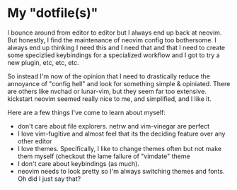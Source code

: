 # My "dotfile(s)"

I bounce around from editor to editor but I always end up back at neovim. 
But honestly, I find the maintenance of neovim config too bothersome. 
I always end up thinking I need this and I need that and that I need to create some 
specizlied keybindings for a specialized workflow and I got to try a new plugin, etc, etc, etc.

So instead I'm now of the opinion that I need to drastically reduce the annoyance of 
"config hell" and look for something simple & opiniated. There are others like
nvchad or lunar-vim, but they seem far too extensive. kickstart neovim seemed really
nice to me, and simplified, and I like it. 

Here are a few things I've come to learn about myself:
- don't care about file explorers. netrw and vim-vinegar are perfect
- I love vim-fugitive and almost feel that its the deciding feature over any other editor
- I love themes. Specifically, I like to change themes often but not make them myself (checkout the lame
failure of "vimdate" theme 
- I don't care about keybindings (as much).
- neovim needs to look pretty so I'm always switching themes and fonts. Oh did I just say that?
